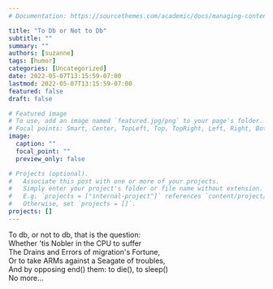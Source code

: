 ```yaml
---
# Documentation: https://sourcethemes.com/academic/docs/managing-content/

title: "To Db or Not to Db"
subtitle: ""
summary: ""
authors: [suzanne]
tags: [humor]
categories: [Uncategorized]
date: 2022-05-07T13:15:59-07:00
lastmod: 2022-05-07T13:15:59-07:00
featured: false
draft: false

# Featured image
# To use, add an image named `featured.jpg/png` to your page's folder.
# Focal points: Smart, Center, TopLeft, Top, TopRight, Left, Right, BottomLeft, Bottom, BottomRight.
image:
  caption: ""
  focal_point: ""
  preview_only: false

# Projects (optional).
#   Associate this post with one or more of your projects.
#   Simply enter your project's folder or file name without extension.
#   E.g. `projects = ["internal-project"]` references `content/project/deep-learning/index.md`.
#   Otherwise, set `projects = []`.
projects: []
---
```


To db, or not to db, that is the question: <br/>
Whether 'tis Nobler in the CPU to suffer <br/>
The Drains and Errors of migration's Fortune, <br/>
Or to take ARMs against a Seagate of troubles, <br/>
And by opposing end() them: to die(), to sleep()<br/>
No more...